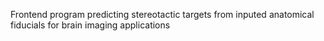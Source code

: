 Frontend program predicting stereotactic targets from inputed anatomical fiducials for brain imaging applications 